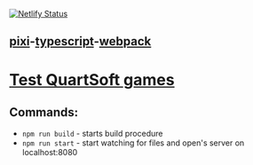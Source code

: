 [![Netlify Status](https://api.netlify.com/api/v1/badges/14e7ef42-5c90-44c8-a7ec-0b6e20c59735/deploy-status)](https://monumental-fenglisu-6be940.netlify.app/)

## [pixi](https://pixijs.com/)-[typescript](https://www.typescriptlang.org/)-[webpack](https://webpack.js.org/)

# [Test QuartSoft games](https://monumental-fenglisu-6be940.netlify.app/)

## Commands:

-   `npm run build` - starts build procedure
-   `npm run start` - start watching for files and open's server on localhost:8080


